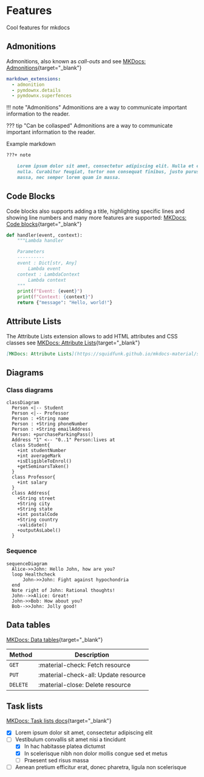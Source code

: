 # Features

Cool features for mkdocs

## Admonitions

Admonitions, also known as _call-outs_ and see [MKDocs: Admonitions](https://squidfunk.github.io/mkdocs-material/reference/admonitions/){target="_blank"}

```yaml
markdown_extensions:
  - admonition
  - pymdownx.details
  - pymdownx.superfences
```

!!! note "Admonitions"
    Admonitions are a way to communicate important information to the reader.

??? tip "Can be collasped"
    Admonitions are a way to communicate important information to the reader.

Example markdown

```markdown
???+ note

    Lorem ipsum dolor sit amet, consectetur adipiscing elit. Nulla et euismod
    nulla. Curabitur feugiat, tortor non consequat finibus, justo purus auctor
    massa, nec semper lorem quam in massa.
```

## Code Blocks

Code blocks also supports adding a title, highlighting specific lines and showing line numbers
and many more features are supported: [MKDocs: Code blocks](https://squidfunk.github.io/mkdocs-material/reference/code-blocks/){target="_blank"}

```python title="app.py" hl_lines="11 12"
def handler(event, context):
    """Lambda handler

    Parameters
    ----------
    event : Dict[str, Any]
        Lambda event
    context : LambdaContext
        Lambda context
    """
    print(f"Event: {event}")
    print(f"Context: {context}")
    return {"message": "Hello, world!"}
```

## Attribute Lists

The Attribute Lists extension allows to add HTML attributes and CSS classes see [MKDocs: Attribute Lists](https://squidfunk.github.io/mkdocs-material/setup/extensions/python-markdown/?h=attr#attribute-lists){target="_blank"}

```markdown
[MKDocs: Attribute Lists](https://squidfunk.github.io/mkdocs-material/setup/extensions/python-markdown/?h=attr#attribute-lists){target="_blank"}
```

## Diagrams

### Class diagrams

``` mermaid
classDiagram
  Person <|-- Student
  Person <|-- Professor
  Person : +String name
  Person : +String phoneNumber
  Person : +String emailAddress
  Person: +purchaseParkingPass()
  Address "1" <-- "0..1" Person:lives at
  class Student{
    +int studentNumber
    +int averageMark
    +isEligibleToEnrol()
    +getSeminarsTaken()
  }
  class Professor{
    +int salary
  }
  class Address{
    +String street
    +String city
    +String state
    +int postalCode
    +String country
    -validate()
    +outputAsLabel()  
  }
```

### Sequence

``` mermaid
sequenceDiagram
  Alice->>John: Hello John, how are you?
  loop Healthcheck
      John->>John: Fight against hypochondria
  end
  Note right of John: Rational thoughts!
  John-->>Alice: Great!
  John->>Bob: How about you?
  Bob-->>John: Jolly good!
```

## Data tables

[MKDocs: Data tables](https://squidfunk.github.io/mkdocs-material/reference/data-tables/){target="_blank"}

| Method      | Description                          |
| ----------- | ------------------------------------ |
| `GET`       | :material-check:     Fetch resource  |
| `PUT`       | :material-check-all: Update resource |
| `DELETE`    | :material-close:     Delete resource |

## Task lists

[MKDocs: Task lists docs](https://squidfunk.github.io/mkdocs-material/reference/lists/#using-task-lists){target="_blank"}

- [x] Lorem ipsum dolor sit amet, consectetur adipiscing elit
- [ ] Vestibulum convallis sit amet nisi a tincidunt
    - [x] In hac habitasse platea dictumst
    - [x] In scelerisque nibh non dolor mollis congue sed et metus
    - [ ] Praesent sed risus massa
- [ ] Aenean pretium efficitur erat, donec pharetra, ligula non scelerisque
